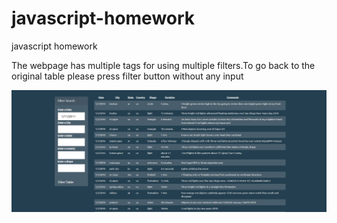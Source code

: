 # javascript-homework
javascript homework



The webpage has multiple tags for using multiple filters.To go back to the original table please press filter button without any input

![](java_script_homework/Homework/Instructions/StarterCode/table.png)
